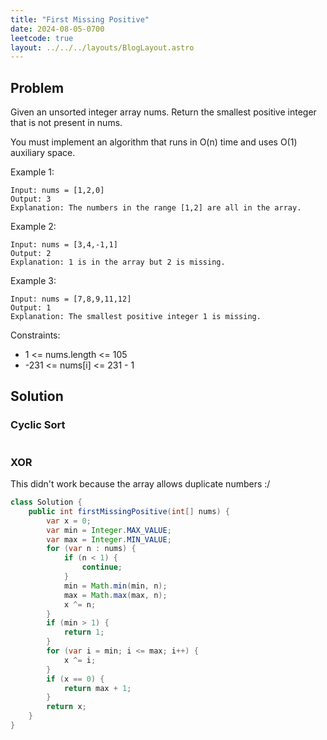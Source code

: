 ```yaml
---
title: "First Missing Positive"
date: 2024-08-05-0700
leetcode: true
layout: ../../../layouts/BlogLayout.astro
---
```


## Problem

Given an unsorted integer array nums. Return the smallest positive integer that is not present in nums.

You must implement an algorithm that runs in O(n) time and uses O(1) auxiliary space.

Example 1:

```text
Input: nums = [1,2,0]
Output: 3
Explanation: The numbers in the range [1,2] are all in the array.
```

Example 2:

```text
Input: nums = [3,4,-1,1]
Output: 2
Explanation: 1 is in the array but 2 is missing.
```

Example 3:

```text
Input: nums = [7,8,9,11,12]
Output: 1
Explanation: The smallest positive integer 1 is missing.
```

Constraints:

- 1 <= nums.length <= 105
- -231 <= nums[i] <= 231 - 1

## Solution

### Cyclic Sort

```java

```

### XOR

This didn't work because the array allows duplicate numbers :/

```java
class Solution {
    public int firstMissingPositive(int[] nums) {
        var x = 0;
        var min = Integer.MAX_VALUE;
        var max = Integer.MIN_VALUE;
        for (var n : nums) {
            if (n < 1) {
                continue;
            }
            min = Math.min(min, n);
            max = Math.max(max, n);
            x ^= n;
        }
        if (min > 1) {
            return 1;
        }
        for (var i = min; i <= max; i++) {
            x ^= i;
        }
        if (x == 0) {
            return max + 1;
        }
        return x;
    }
}
```
